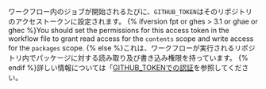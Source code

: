 ワークフロー内のジョブが開始されるたびに、`GITHUB_TOKEN`はそのリポジトリのアクセストークンに設定されます。 {% ifversion fpt or ghes > 3.1 or ghae or ghec %}You should set the permissions for this access token in the workflow file to grant read access for the `contents` scope and write access for the `packages` scope. {% else %}これは、ワークフローが実行されるリポジトリ内でパッケージに対する読み取り及び書き込み権限を持っています。 {% endif %}詳しい情報については「[GITHUB_TOKENでの認証](/actions/configuring-and-managing-workflows/authenticating-with-the-github_token)を参照してください。
